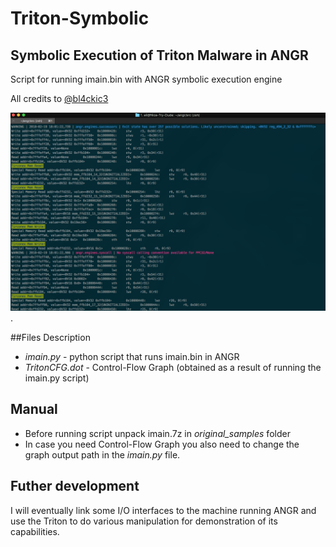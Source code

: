 # Triton-Symbolic
## Symbolic Execution of Triton Malware in ANGR
Script for running imain.bin with ANGR symbolic execution engine

All credits to [@bl4ckic3](https://twitter.com/bl4ckic3)

![Triton in ANGR](./angr.png).

##Files Description
* *imain.py* - python script that runs imain.bin in ANGR
* *TritonCFG.dot* - Control-Flow Graph (obtained as a result of running the imain.py script)

## Manual
* Before running script unpack imain.7z in *original_samples* folder
* In case you need Control-Flow Graph you also need to change the graph output path in the *imain.py* file.

## Futher development
I will eventually link some I/O interfaces to the machine running ANGR and use the Triton to do various manipulation for demonstration of its capabilities. 
